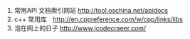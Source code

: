 1.  常用API 文档索引网站  http://tool.oschina.net/apidocs
2. c++ 常用库　http://en.cppreference.com/w/cpp/links/libs 
3.  泡在网上的日子 http://www.jcodecraeer.com/